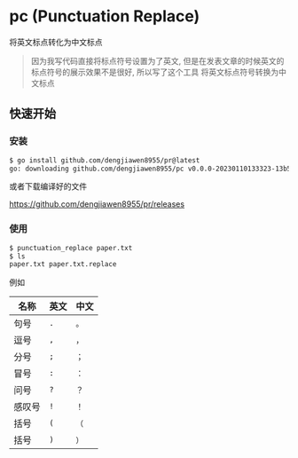 # pc (Punctuation Replace)

将英文标点转化为中文标点

> 因为我写代码直接将标点符号设置为了英文, 但是在发表文章的时候英文的标点符号的展示效果不是很好, 所以写了这个工具
> 将英文标点符号转换为中文标点

## 快速开始

### 安装

```bash
$ go install github.com/dengjiawen8955/pr@latest
go: downloading github.com/dengjiawen8955/pc v0.0.0-20230110133323-13b5d6a49fb2
```

或者下载编译好的文件

<https://github.com/dengjiawen8955/pr/releases>

### 使用

```bash
$ punctuation_replace paper.txt
$ ls
paper.txt paper.txt.replace
```

例如

|  名称   | 英文  | 中文
|  ----  | ----  | ----  |
| 句号    | `. ` | `。` |
| 逗号    | `, ` | `，` |
| 分号    | `; ` | `；` |
| 冒号    | `: ` | `：` |
| 问号    | `? ` | `？` |
| 感叹号  | `! ` | `！` |
| 括号    | `(` | `（` |
| 括号    | `)` | `）` | 
